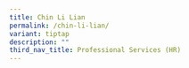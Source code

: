 ```yaml
---
title: Chin Li Lian
permalink: /chin-li-lian/
variant: tiptap
description: ""
third_nav_title: Professional Services (HR)
---
```


